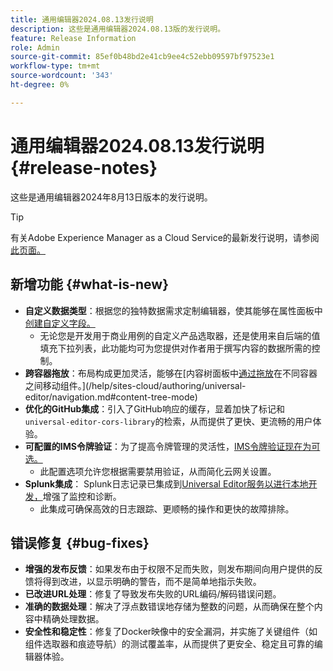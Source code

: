 ```yaml
---
title: 通用编辑器2024.08.13发行说明
description: 这些是通用编辑器2024.08.13版的发行说明。
feature: Release Information
role: Admin
source-git-commit: 85ef0b48bd2e41cb9ee4c52ebb09597bf97523e1
workflow-type: tm+mt
source-wordcount: '343'
ht-degree: 0%

---
```



# 通用编辑器2024.08.13发行说明 {#release-notes}

这些是通用编辑器2024年8月13日版本的发行说明。

>[!TIP]
>
>有关Adobe Experience Manager as a Cloud Service的最新发行说明，请参阅[此页面。](/help/release-notes/release-notes-cloud/release-notes-current.md)

## 新增功能 {#what-is-new}

* **自定义数据类型**：根据您的独特数据需求定制编辑器，使其能够在属性面板中[创建自定义字段。](https://developer.adobe.com/uix/docs/services/aem-universal-editor/api/item-types-renderers/)
   * 无论您是开发用于商业用例的自定义产品选取器，还是使用来自后端的值填充下拉列表，此功能均可为您提供对作者用于撰写内容的数据所需的控制。
* **跨容器拖放**：布局构成更加灵活，能够在[内容树面板中[通过拖放](/help/sites-cloud/authoring/universal-editor/authoring.md#reordering-components)在不同容器之间移动组件。](/help/sites-cloud/authoring/universal-editor/navigation.md#content-tree-mode)
* **优化的GitHub集成**：引入了GitHub响应的缓存，显着加快了标记和`universal-editor-cors-library`的检索，从而提供了更快、更流畅的用户体验。
* **可配置的IMS令牌验证**：为了提高令牌管理的灵活性，[IMS令牌验证现在为可选。](/help/implementing/universal-editor/local-dev.md#setting-up-service)
   * 此配置选项允许您根据需要禁用验证，从而简化云网关设置。
* **Splunk集成**： Splunk日志记录已集成到[Universal Editor服务以进行本地开发，](/help/implementing/universal-editor/local-dev.md#setting-up-service)增强了监控和诊断。
   * 此集成可确保高效的日志跟踪、更顺畅的操作和更快的故障排除。

## 错误修复 {#bug-fixes}

* **增强的发布反馈**：如果发布由于权限不足而失败，则发布期间向用户提供的反馈将得到改进，以显示明确的警告，而不是简单地指示失败。
* **已改进URL处理**：修复了导致发布失败的URL编码/解码错误问题。
* **准确的数据处理**：解决了浮点数错误地存储为整数的问题，从而确保在整个内容中精确处理数据。
* **安全性和稳定性**：修复了Docker映像中的安全漏洞，并实施了关键组件（如组件选取器和痕迹导航）的测试覆盖率，从而提供了更安全、稳定且可靠的编辑器体验。
